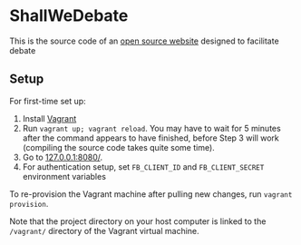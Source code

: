 ShallWeDebate
=============

This is the source code of an [open source website](http://www.shallwedebate.com/) designed to facilitate debate

Setup
-----

For first-time set up:

1. Install [Vagrant](http://www.vagrantup.com/downloads.html)
2. Run `vagrant up; vagrant reload`. You may have to wait for 5 minutes after the command appears to have finished, before Step 3 will work (compiling the source code takes quite some time).
3. Go to [127.0.0.1:8080/](http://127.0.0.1:8080/).
4. For authentication setup, set `FB_CLIENT_ID` and `FB_CLIENT_SECRET` environment variables

To re-provision the Vagrant machine after pulling new changes, run `vagrant provision`.

Note that the project directory on your host computer is linked to the `/vagrant/` directory of the Vagrant virtual machine.
